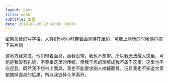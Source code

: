 ```yaml
---
layout: post
title: mask
subtitle: 面具
date: 2019-07-26 22:49:00 +0800
---
```


密集高耸的写字楼，人群们5x8小时带着面具待在里边，可能上厕所的时候偶尔摘下来片刻

这地方我来过，他们带着面具，而我没带，我也不想带。所以我无法融入这里，可能是我没有礼貌，不尊重这里的传统。但我宁愿的理解成我不属于这里，这里也不欢迎我。既然我不想带上面具，我也不能要求别人摘掉面具，况且我也不知道大家都摘掉面具的后果，所以我选择今早离开。








